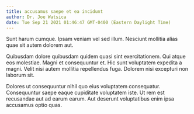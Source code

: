 ```yaml
---
title: accusamus saepe et ea incidunt
author: Dr. Joe Watsica
date: Tue Sep 21 2021 01:46:47 GMT-0400 (Eastern Daylight Time)
---
```

Sunt harum cumque. Ipsam veniam vel sed illum. Nesciunt mollitia alias quae sit autem dolorem aut.

 Quibusdam dolore quibusdam quidem quasi sint exercitationem. Qui atque eos molestiae. Magni et consequuntur et. Hic sunt voluptatem expedita a magni. Velit nisi autem mollitia repellendus fuga. Dolorem nisi excepturi non laborum sit.

 Dolores ut consequuntur nihil quo eius voluptatem consequatur. Consequuntur saepe eaque cupiditate voluptatem iste. Ut rem est recusandae aut ad earum earum. Aut deserunt voluptatibus enim ipsa accusamus optio quas.